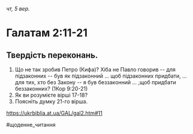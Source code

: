 
_чт, 5 вер._

# Галатам 2:11-21

## Твердість переконань.
1. Що не так зробив Петро (Кифа)? Хіба не Павло говорив -- для підзаконних -- був як підзаконний ... щоб підзаконних придбати, ... для тих, хто без Закону -- я був беззаконний ... ,щоб придбати беззаконних? (1Кор 9:20-21)
2. Як ви розумієте вірші 17-18?
3. Поясніть думку 21-го вірша.

https://ukrbiblia.at.ua/GAL/gal2.htm#11 

#щоденне_читання
